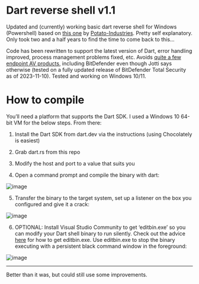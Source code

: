 # Dart reverse shell v1.1
Updated and (currently) working basic dart reverse shell for Windows (Powershell) based on [this one](https://github.com/Potato-Industries/dartrs) by [Potato-Industries](https://github.com/Potato-Industries). Pretty self explanatory. Only took two and a half years to find the time to come back to this... 

Code has been rewritten to support the latest version of Dart, error handling improved, process management problems fixed, etc. Avoids [quite a few endpoint AV products](https://virusscan.jotti.org/en-US/filescanjob/cugw4ajdkh), including BitDefender even though Jotti says otherwise (tested on a fully updated release of BitDefender Total Security as of 2023-11-10). Tested and working on Windows 10/11.

# How to compile

You’ll need a platform that supports the Dart SDK. I used a Windows 10 64-bit VM for the below steps. From there:

1. Install the Dart SDK from dart.dev via the instructions (using Chocolately is easiest)

2. Grab dart.rs from this repo

3. Modify the host and port to a value that suits you

4. Open a command prompt and compile the binary with dart:

![image](https://github.com/s-w-1-t-c-h/dart_rs/assets/6980812/d081b941-013e-4179-8bc0-d625d1cd0942)

5. Transfer the binary to the target system, set up a listener on the box you configured and give it a crack:

![image](https://github.com/s-w-1-t-c-h/dart_rs/assets/6980812/e4398b83-6e28-41ff-acbc-227649a5d698)

6. OPTIONAL: Install Visual Studio Community to get ‘editbin.exe’ so you can modify your Dart shell binary to run silently. Check out the advice [here](https://stackoverflow.com/questions/57207503/dumpbin-exe-editbin-exe-package-needed-in-visual-studio-2019) for how to get editbin.exe. Use editbin.exe to stop the binary executing with a persistent black command window in the foreground:

![image](https://github.com/s-w-1-t-c-h/dart_rs/assets/6980812/c9eae6c3-0276-4a3c-86c2-47cf42812c41)

---

Better than it was, but could still use some improvements.

